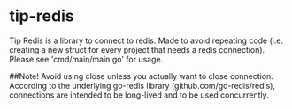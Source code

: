 # tip-redis


Tip Redis is a library to connect to redis. Made to avoid repeating code (i.e. creating a new struct for every project that needs a redis connection).
Please see 'cmd/main/main.go' for usage.

##Note!
Avoid using close unless you actually want to close connection. According to the underlying go-redis library (github.com/go-redis/redis), connections are intended to be long-lived and to be used concurrently.
